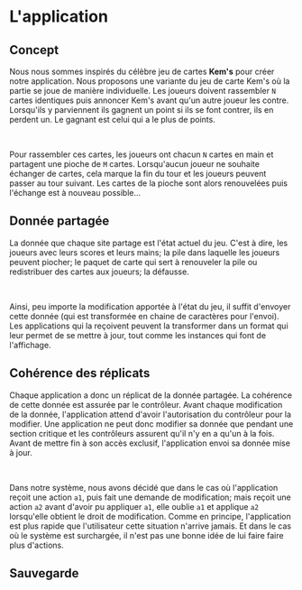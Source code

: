 # L'application

## Concept

Nous nous sommes inspirés du célèbre jeu de cartes **Kem's** pour créer notre application. Nous proposons une variante du jeu de carte Kem's où la partie se joue de manière individuelle. Les joueurs doivent rassembler `N` cartes identiques puis annoncer Kem's avant qu'un autre joueur les contre. Lorsqu'ils y parviennent ils gagnent un point si ils se font contrer, ils en perdent un. Le gagnant est celui qui a le plus de points.

<br>

Pour rassembler ces cartes, les joueurs ont chacun `N` cartes en main et partagent une pioche de `M` cartes. Lorsqu'aucun joueur ne souhaite échanger de cartes, cela marque la fin du tour et les joueurs peuvent passer au tour suivant. Les cartes de la pioche sont alors renouvelées puis l'échange est à nouveau possible...

## Donnée partagée

La donnée que chaque site partage est l'état actuel du jeu. C'est à dire, les joueurs avec leurs scores et leurs mains; la pile dans laquelle les joueurs peuvent piocher; le paquet de carte qui sert à renouveler la pile ou redistribuer des cartes aux joueurs; la défausse.

<br>

Ainsi, peu importe la modification apportée à l'état du jeu, il suffit d'envoyer cette donnée (qui est transformée en chaine de caractères pour l'envoi). Les applications qui la reçoivent peuvent la transformer dans un format qui leur permet de se mettre à jour, tout comme les instances qui font de l'affichage.

## Cohérence des réplicats

Chaque application a donc un réplicat de la donnée partagée. La cohérence de cette donnée est assurée par le contrôleur. Avant chaque modification de la donnée, l'application attend d'avoir l'autorisation du contrôleur pour la modifier. Une application ne peut donc modifier sa donnée que pendant une section critique et les contrôleurs assurent qu'il n'y en a qu'un à la fois. Avant de mettre fin à son accès exclusif, l'application envoi sa donnée mise à jour.

<br>

Dans notre système, nous avons décidé que dans le cas où l'application reçoit une action `a1`, puis fait une demande de modification; mais reçoit une action `a2` avant d'avoir pu appliquer `a1`, elle oublie `a1` et applique `a2` lorsqu'elle obtient le droit de modification. Comme en principe, l'application est plus rapide que l'utilisateur cette situation n'arrive jamais. Et dans le cas où le système est surchargée, il n'est pas une bonne idée de lui faire faire plus d'actions.

## Sauvegarde
